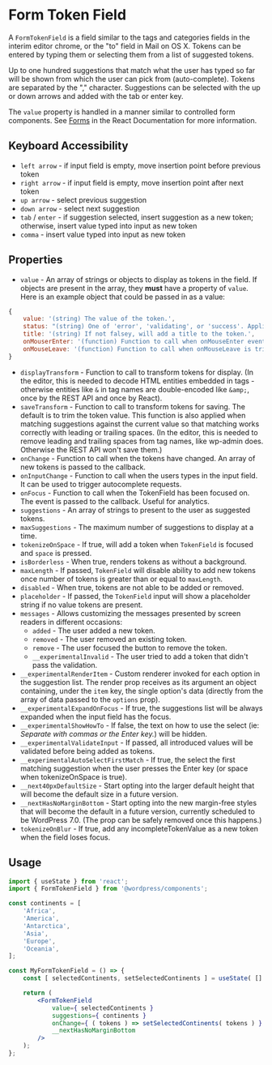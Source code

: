 # Form Token Field

A `FormTokenField` is a field similar to the tags and categories fields in the interim editor chrome, or the "to" field in Mail on OS X. Tokens can be entered by typing them or selecting them from a list of suggested tokens.

Up to one hundred suggestions that match what the user has typed so far will be shown from which the user can pick from (auto-complete). Tokens are separated by the "," character. Suggestions can be selected with the up or down arrows and added with the tab or enter key.

The `value` property is handled in a manner similar to controlled form components. See [Forms](https://react.dev/reference/react-dom/components#form-components) in the React Documentation for more information.

## Keyboard Accessibility

-   `left arrow` - if input field is empty, move insertion point before previous token
-   `right arrow` - if input field is empty, move insertion point after next token
-   `up arrow` - select previous suggestion
-   `down arrow` - select next suggestion
-   `tab` / `enter` - if suggestion selected, insert suggestion as a new token; otherwise, insert value typed into input as new token
-   `comma` - insert value typed into input as new token

## Properties

-   `value` - An array of strings or objects to display as tokens in the field. If objects are present in the array, they **must** have a property of `value`. Here is an example object that could be passed in as a value:

```javascript
{
	value: '(string) The value of the token.',
	status: "(string) One of 'error', 'validating', or 'success'. Applies styles to token."
	title: '(string) If not falsey, will add a title to the token.',
	onMouserEnter: '(function) Function to call when onMouseEnter event triggered on token.'
	onMouseLeave: '(function) Function to call when onMouseLeave is triggered on token.'
}
```

-   `displayTransform` - Function to call to transform tokens for display. (In
    the editor, this is needed to decode HTML entities embedded in tags -
    otherwise entities like `&` in tag names are double-encoded like `&amp;`,
    once by the REST API and once by React).
-   `saveTransform` - Function to call to transform tokens for saving. The
    default is to trim the token value. This function is also applied when
    matching suggestions against the current value so that matching works
    correctly with leading or trailing spaces. (In the editor, this is needed to
    remove leading and trailing spaces from tag names, like wp-admin does.
    Otherwise the REST API won't save them.)
-   `onChange` - Function to call when the tokens have changed. An array of new
    tokens is passed to the callback.
-   `onInputChange` - Function to call when the users types in the input field. It can be used to trigger autocomplete requests.
-   `onFocus` - Function to call when the TokenField has been focused on. The event is passed to the callback. Useful for analytics.
-   `suggestions` - An array of strings to present to the user as suggested
    tokens.
-   `maxSuggestions` - The maximum number of suggestions to display at a time.
-   `tokenizeOnSpace` - If true, will add a token when `TokenField` is focused and `space` is pressed.
-   `isBorderless` - When true, renders tokens as without a background.
-   `maxLength` - If passed, `TokenField` will disable ability to add new tokens once number of tokens is greater than or equal to `maxLength`.
-   `disabled` - When true, tokens are not able to be added or removed.
-   `placeholder` - If passed, the `TokenField` input will show a placeholder string if no value tokens are present.
-   `messages` - Allows customizing the messages presented by screen readers in different occasions:
    -   `added` - The user added a new token.
    -   `removed` - The user removed an existing token.
    -   `remove` - The user focused the button to remove the token.
    -   `__experimentalInvalid` - The user tried to add a token that didn't pass the validation.
-   `__experimentalRenderItem` - Custom renderer invoked for each option in the suggestion list. The render prop receives as its argument an object containing, under the `item` key, the single option's data (directly from the array of data passed to the `options` prop).
-   `__experimentalExpandOnFocus` - If true, the suggestions list will be always expanded when the input field has the focus.
-   `__experimentalShowHowTo` - If false, the text on how to use the select (ie: _Separate with commas or the Enter key._) will be hidden.
-   `__experimentalValidateInput` - If passed, all introduced values will be validated before being added as tokens.
-   `__experimentalAutoSelectFirstMatch` - If true, the select the first matching suggestion when the user presses the Enter key (or space when tokenizeOnSpace is true).
-   `__next40pxDefaultSize` - Start opting into the larger default height that will become the default size in a future version.
-   `__nextHasNoMarginBottom` - Start opting into the new margin-free styles that will become the default in a future version, currently scheduled to be WordPress 7.0. (The prop can be safely removed once this happens.)
-   `tokenizeOnBlur` - If true, add any incompleteTokenValue as a new token when the field loses focus.

## Usage

```jsx
import { useState } from 'react';
import { FormTokenField } from '@wordpress/components';

const continents = [
	'Africa',
	'America',
	'Antarctica',
	'Asia',
	'Europe',
	'Oceania',
];

const MyFormTokenField = () => {
	const [ selectedContinents, setSelectedContinents ] = useState( [] );

	return (
		<FormTokenField
			value={ selectedContinents }
			suggestions={ continents }
			onChange={ ( tokens ) => setSelectedContinents( tokens ) }
			__nextHasNoMarginBottom
		/>
	);
};
```
